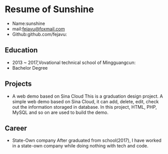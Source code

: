 # Resume of Sunshine

- Name:sunshine
- mail:fejavu@foxmail.com
- Github:github.com/fejavu:


## Education
- 2013 ~ 2017,Vovational technical school of Mingguangcun:
- Bachelor Degree

## Projects
- A web demo based on Sina Cloud
This is a graduation design project. A simple web demo based on Sina Cloud, it can add, delete, edit, check out the information storaged in database. In this project, HTML, PHP, MySQL and so on are used to build the demo.

## Career
- State-Own company
After graduated from school(2017), I have worked in a state-own company while doing nothing with tech and code.
